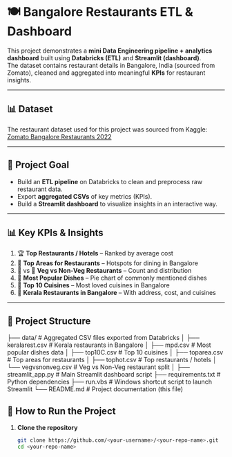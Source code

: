 # 🍽️ Bangalore Restaurants ETL & Dashboard

This project demonstrates a **mini Data Engineering pipeline + analytics dashboard** built using **Databricks (ETL)** and **Streamlit (dashboard)**.  
The dataset contains restaurant details in Bangalore, India (sourced from Zomato), cleaned and aggregated into meaningful **KPIs** for restaurant insights.  

---

## 📊 Dataset  
The restaurant dataset used for this project was sourced from Kaggle:  
[Zomato Bangalore Restaurants 2022](https://www.kaggle.com/datasets/vora1011/zomato-bangalore-restaurants-2022?resource=download)

---

## 🎯 Project Goal
- Build an **ETL pipeline** on Databricks to clean and preprocess raw restaurant data.  
- Export **aggregated CSVs** of key metrics (KPIs).  
- Build a **Streamlit dashboard** to visualize insights in an interactive way.  

---

## 📊 Key KPIs & Insights
1. 🏆 **Top Restaurants / Hotels** – Ranked by average cost  
2. 📍 **Top Areas for Restaurants** – Hotspots for dining in Bangalore  
3. 🥗 vs 🍗 **Veg vs Non-Veg Restaurants** – Count and distribution  
4. 🍛 **Most Popular Dishes** – Pie chart of commonly mentioned dishes  
5. 🍜 **Top 10 Cuisines** – Most loved cuisines in Bangalore  
6. 🌴 **Kerala Restaurants in Bangalore** – With address, cost, and cuisines  

---

## 📂 Project Structure
├── data/ # Aggregated CSV files exported from Databricks
│ ├── keralarest.csv # Kerala restaurants in Bangalore
│ ├── mpd.csv # Most popular dishes data
│ ├── top10C.csv # Top 10 cuisines
│ ├── toparea.csv # Top areas for restaurants
│ ├── tophot.csv # Top restaurants / hotels
│ └── vegvsnonveg.csv # Veg vs Non-Veg restaurant split
│
├── streamlit_app.py # Main Streamlit dashboard script
├── requirements.txt # Python dependencies
├── run.vbs # Windows shortcut script to launch Streamlit
└── README.md # Project documentation (this file)


## 🚀 How to Run the Project

1. **Clone the repository**
   ```bash
   git clone https://github.com/<your-username>/<your-repo-name>.git
   cd <your-repo-name>


